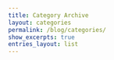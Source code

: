 ```yaml
---
title: Category Archive
layout: categories
permalink: /blog/categories/
show_excerpts: true
entries_layout: list
---
```

